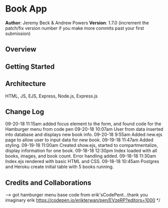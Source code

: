 # Book App

**Author**: Jeremy Beck & Andrew Powers
**Version**: 1.7.0 (increment the patch/fix version number if you make more commits past your first submission)

## Overview
<!-- Provide a high level overview of what this application is and why you are building it, beyond the fact that it's an assignment for a Code Fellows 301 class. (i.e. What's your problem domain?) -->

## Getting Started
<!-- What are the steps that a user must take in order to build this app on their own machine and get it running? -->

## Architecture
HTML, JS, EJS, Express, Node.js, Express.js

## Change Log
09-20-18 11:15am added focus element to the form, and found code for the Hamburger menu from code pen
09-20-18 10:07am User from data inserted into database and displays new book info.
09-20-18 9:55am Added new.ejs page to allow user to input data for new book.
09-19-18 11:47am Added styling.
09-19-18 11:00am Created show.ejs, started to compartmentalize, display information for one book.
09-18-18 12:30pm Index loaded with all books, images, and book count. Error handling added.
09-18-18 11:30am Index.ejs rendered with basic HTML and CSS.
09-18-18 10:45am Postgres and Heroku create initial table with 5 books running.

## Credits and Collaborations
<!-- Give credit (and a link) to other people or resources that helped you build this application. -->
--> got hamburger menu base code from erik'sCodePent...thank you imaginary erik https://codepen.io/erikterwan/pen/EVzeRP?editors=1000 */
